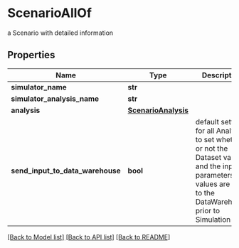 # ScenarioAllOf

a Scenario with detailed information

## Properties
Name | Type | Description | Notes
------------ | ------------- | ------------- | -------------
**simulator_name** | **str** |  | [optional] 
**simulator_analysis_name** | **str** |  | [optional] 
**analysis** | [**ScenarioAnalysis**](ScenarioAnalysis.md) |  | [optional] 
**send_input_to_data_warehouse** | **bool** | default setting for all Analysis to set whether or not the Dataset values and the input parameters values are send to the DataWarehouse prior to Simulation Run | [optional] 

[[Back to Model list]](../README.md#documentation-for-models) [[Back to API list]](../README.md#documentation-for-api-endpoints) [[Back to README]](../README.md)



